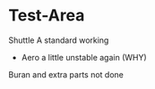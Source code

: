 # Test-Area

Shuttle A standard working
 - Aero a little unstable again (WHY)


Buran and extra parts not done

